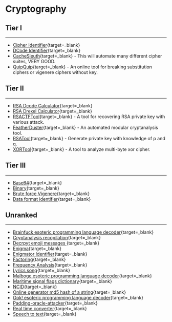 # Cryptography

## Tier I
---
- [Cipher Identifier](https://www.boxentriq.com/code-breaking/cipher-identifier){target=_blank}
- [DCode Identifier](https://www.dcode.fr/cipher-identifier){target=_blank}
- [CacheSleuth](https://www.cachesleuth.com/multidecoder/){target=_blank} - This will automate many different cipher suites, VERY GOOD.
- [QuipQuip](https://quipqiup.com){target=_blank} - An online tool for breaking substitution ciphers or vigenere ciphers without key.

## Tier II
---
- [RSA Dcode Calculator](https://www.dcode.fr/rsa-cipher){target=_blank}
- [RSA Drexel Calculator](https://www.cs.drexel.edu/~jpopyack/IntroCS/HW/RSAWorksheet.html){target=_blank}
- [RSACTFTool](https://github.com/Ganapati/RsaCtfTool){target=_blank} - A tool for recovering RSA private key with various attack.
- [FeatherDuster](https://github.com/nccgroup/featherduster){target=_blank} - An automated  modular cryptanalysis tool.
- [RSATool](https://github.com/ius/rsatool){target=_blank} - Generate private key with knowledge of p and q.
- [XORTool](https://github.com/hellman/xortool){target=_blank} - A tool to analyze multi-byte xor cipher.

## Tier III
---
- [Base64](https://www.rapidtables.com/web/tools/base64-decode.html){target=_blank}
- [Binary](https://paulschou.com/tools/xlate/){target=_blank}
- [Brute force Vigenere](https://guballa.de/vigenere-solver){target=_blank}
- [Data format identifier](https://geocaching.dennistreysa.de/multisolver/){target=_blank}

## Unranked
---
- [Brainfuck esoteric programming language decoder](https://www.dcode.fr/brainfuck-language){target=_blank}
- [Cryptanalysis recopilation](https://github.com/mindcrypt/Cryptanalysis){target=_blank}
- [Decrpyt emoji messages ](https://emoji-cypher.netlify.app/){target=_blank}
- [Enigma](https://cryptii.com/){target=_blank}
- [Enigmator Identifier](https://merricx.github.io/enigmator/cryptanalysis/crypto_identifier.html){target=_blank}
- [Factoring](http://factordb.com/){target=_blank}
- [Frequency Analysis](https://crypto.interactive-maths.com/frequency-analysis-breaking-the-code.html){target=_blank}
- [Lyrics song](https://codewithrockstar.com/online){target=_blank}
- [Malboge esoteric programming language decoder](https://www.malbolge.doleczek.pl/){target=_blank}        
- [Maritime signal flags dictionary](https://en.wikipedia.org/wiki/International_maritime_signal_flags){target=_blank}
- [NCID](https://www.cryptool.org/en/cto/ncid){target=_blank}
- [Online generator md5 hash of a string](http://www.md5.cz/){target=_blank}
- [Ook! esoteric programming language decoder](https://www.dcode.fr/ook-language){target=_blank}
- [Padding-oracle-attacker](https://github.com/KishanBagaria/padding-oracle-attacker){target=_blank}       
- [Real time converter](https://kt.gy/tools.html#conv/ ){target=_blank}
- [Speech to text](https://speech-to-text-demo.ng.bluemix.net/){target=_blank}
